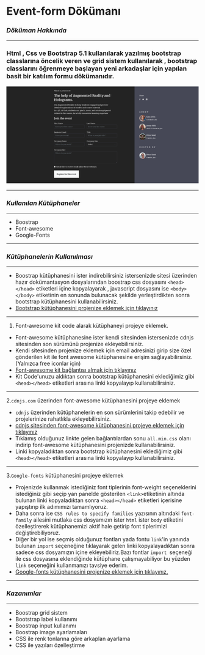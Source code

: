  # **Event-form Dökümanı**


### *Döküman Hakkında*

------------



### Html , Css ve Bootstrap 5.1 kullanılarak yazılmış bootstrap classlarına öncelik veren ve grid sistem  kullanılarak , bootstrap classlarını öğrenmeye başlayan yeni arkadaşlar için yapılan basit bir katılım formu dökümanıdır.

![](img/event_form.png)



------------

### *Kullanılan Kütüphaneler*

------------

- Boostrap
- Font-awesome
- Google-Fonts

------------

### *Kütüphanelerin Kullanılması*

------------

- Boostrap kütüphanesini ister indirebilirsiniz istersenizde sitesi üzerinden hazır dokümantasyon dosyalarından boostrap css dosyasını `<head></head>` etiketleri içine kopyalayarak , javascript dosyasını ise `<body></body>` etiketinin en sonunda bulunacak şekilde yerleştirdikten sonra bootstrap kütüphanesini kullanabilirsiniz.
- [Bootstrap kütüphanesini projenize eklemek için tıklayınız](https://getbootstrap.com/docs/5.2/getting-started/introduction/ "Bootstrap kütüphanesini projenize eklemek için tıklayınız")

------------


1. Font-awesome kit code alarak kütüphaneyi projeye eklemek.
- Font-awesome kütüphanesine ister kendi sitesinden istersenizde cdnjs sitesinden son sürümünü projenize ekleyebilirsiniz.
- Kendi sitesinden projenize eklemek için email adresinizi girip size özel gönderilen kit  ile font awesome kütüphanesine erişim sağlayabilirsiniz.(Yalnızca free iconlar için)
- [Font-awesome kit bağlantısı almak için tıklayınız](https://fontawesome.com/start "Font-awesome kit bağlantısı almak için tıklayınız")
- Kit Code'unuzu aldıktan sonra bootstrap kütüphanesini eklediğimiz gibi `<head></head>` etiketleri arasına linki kopyalayıp kullanabilirsiniz.

------------


2.`cdnjs.com` üzerinden font-awesome kütüphanesini projeye eklemek
- `cdnjs` üzerinden kütüphanelerin en son sürümlerini takip edebilir ve projelerinize rahatlıkla ekleyebilirsiniz.
- [cdnjs sitesinden font-awesome kütüphanesini projeye eklemek için tıklayınız](https://cdnjs.com/libraries/font-awesome "cdnjs sitesinden font-awesome kütüphanesini projeye eklemek için tıklayınız")
- Tıklamış olduğunuz linkte gelen bağlantılardan sonu `all.min.css` olanı indirip font-awesome kütüphanesini projenizde kullanabilirsiniz.
- Linki kopyaladıktan sonra bootstrap kütüphanesini eklediğimiz gibi `<head></head>` etiketleri arasına linki kopyalayıp kullanabilirsiniz.

------------

3.`Google-fonts` kütüphanesini projeye eklemek
- Projenizde kullanmak istediğiniz font tiplerinin font-weight seçeneklerini istediğiniz gibi seçip yan panelde gösterilen `<link>`etiketinin altında bulunan linki kopyaladıktan sonra `<head></head>` etiketleri içerisine yapıştırıp ilk adımımızı tamamlıyoruz.
- Daha sonra ise `CSS rules to specify families` yazısının altındaki `font-family` ailesini mutlaka css dosyamızın ister `html` ister `body` etiketini özelleştirerek kütüphanemizi aktif hale getirip font tiplerimizi değiştirebiliyoruz.
- Diğer bir yol ise seçmiş olduğunuz fontları yada fontu `link`'in yanında bulunan `import` seçeneğine tıklayarak gelen linki kopyalayadıktan sonra sadece css dosyamızın içine ekleyebiliriz.Bazı fontlar `import `seçeneği ile css dosyasına eklendiğinde kütüphane çalışmayabiliyor bu yüzden `link` seçeneğini kullanmanızı tavsiye ederim.
- [Google-fonts kütüphanesini projenize eklemek için tıklayınız.](https://fonts.google.com/ "Google-fonts kütüphanesini projenize eklemek için tıklayınız.")


------------

### *Kazanımlar*

------------

- Boostrap grid sistem
- Bootstrap label kullanımı
- Boostrap input kullanımı
- Boostrap image ayarlamaları
- CSS ile renk tonlarına göre arkaplan ayarlama
- CSS ile yazıları özelleştirme

